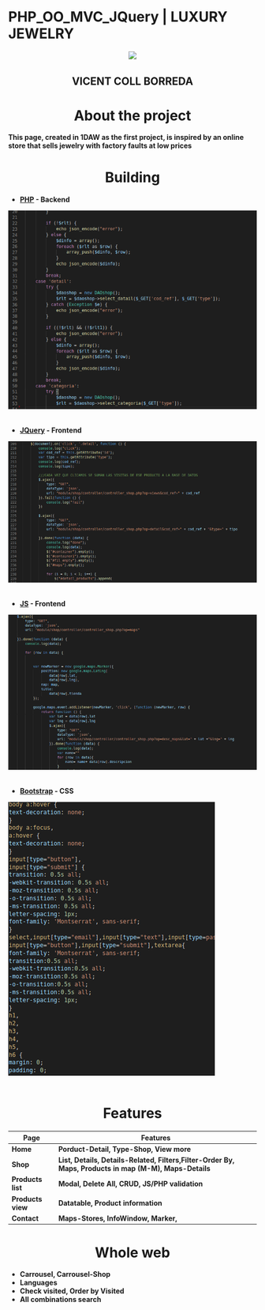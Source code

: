 # PHP_OO_MVC_JQuery | LUXURY JEWELRY

<p align="center">
<a href="https://github.com/viceentcb/PHP_OO_MVC_JQuery">
<img src="https://themes.zone/wp-content/uploads/2018/11/diamond-city-demo-image-2.png">
</a>
<h2 align="center"> <strong>VICENT COLL BORREDA<strong></h2>

</p>

<h1 align="center" ##>About the project</h1>
<p>This page, created in 1DAW as the first project, is inspired by an online store that sells jewelry with factory faults at low prices</p>

<h1 align="center" ##>Building</h1>

* [PHP] - Backend </br>
<a href="https://github.com/viceentcb/PHP_OO_MVC_JQuery">
<img src="view/images/php.png">
</a>
</br></br>

* [JQuery] - Frontend </br>

<a href="https://github.com/viceentcb/PHP_OO_MVC_JQuery">
<img src="view/images/jquery.png">
</a>
</br></br>


* [JS] - Frontend</br>

<a href="https://github.com/viceentcb/PHP_OO_MVC_JQuery">
<img src="view/images/js.png">
</a></br></br>


* [Bootstrap] - CSS </br>

<a href="https://github.com/viceentcb/PHP_OO_MVC_JQuery">
<img src="view/images/css.png">
</a></br></br>



[PHP]: <http://php.net/>
 [jQuery]: <http://jquery.com>
 [js]: <https://es.wikipedia.org/wiki/JavaScript>
 [Bootstrap]: <https://getbootstrap.com/>

<h1 align="center" ##>Features</h1>

| Page | Features |
|---------|-------------|
| Home | Porduct-Detail, Type-Shop, View more|
| Shop | List, Details, Details-Related, Filters,Filter-Order By, Maps, Products in map (M-M), Maps-Details |
| Products list |  Modal, Delete All, CRUD, JS/PHP validation|
| Products view | Datatable, Product information |
| Contact | Maps-Stores, InfoWindow, Marker, |



<h1 align="center" ##>Whole web</h1>

* Carrousel, Carrousel-Shop
* Languages
* Check visited, Order by Visited
* All combinations search 